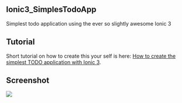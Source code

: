 ## Ionic3_SimplesTodoApp
Simplest todo application using the ever so slightly awesome Ionic 3

## Tutorial
Short tutorial on how to create this your self is here: [How to create the simplest TODO application with Ionic 3](http://www.nikola-breznjak.com/blog/javascript/ionic3/create-simplest-todo-application-ionic-3/).

## Screenshot
![](http://i.imgur.com/yf78Fnr.png)